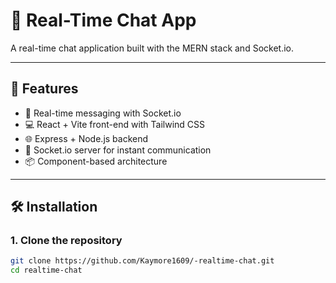 # 💬 Real-Time Chat App

A real-time chat application built with the MERN stack and Socket.io.

---

## 🚀 Features

- 🔄 Real-time messaging with Socket.io
- 💻 React + Vite front-end with Tailwind CSS
- 🌐 Express + Node.js backend
- 🧠 Socket.io server for instant communication
- 📦 Component-based architecture

---

## 🛠️ Installation

### 1. Clone the repository

```bash
git clone https://github.com/Kaymore1609/-realtime-chat.git
cd realtime-chat
